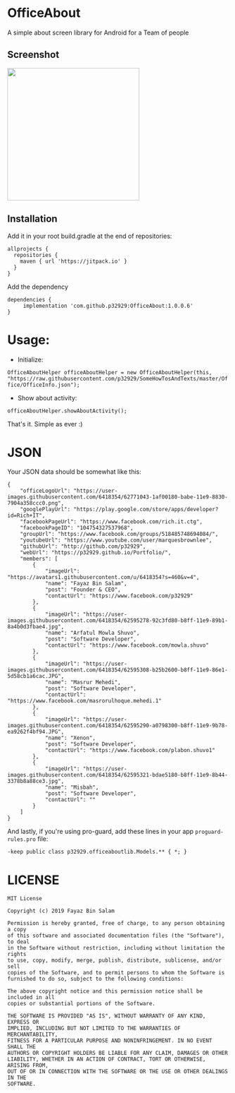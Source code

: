 # OfficeAbout
A simple about screen library for Android for a Team of people

## Screenshot

<img src="https://user-images.githubusercontent.com/6418354/61729396-e7f8fe80-ad98-11e9-9477-9c0b4f8943ba.png" width="300">

## Installation
Add it in your root build.gradle at the end of repositories:
```
allprojects {
  repositories {
    maven { url 'https://jitpack.io' }
  }
}
```

Add the dependency
```
dependencies {
     implementation 'com.github.p32929:OfficeAbout:1.0.0.6'
}
```

# Usage:
* Initialize:

`OfficeAboutHelper officeAboutHelper = new OfficeAboutHelper(this, "https://raw.githubusercontent.com/p32929/SomeHowTosAndTexts/master/Office/OfficeInfo.json");`

* Show about activity:

`officeAboutHelper.showAboutActivity();`

That's it. Simple as ever :)

# JSON
Your JSON data should be somewhat like this:
```
{
    "officeLogoUrl": "https://user-images.githubusercontent.com/6418354/62771043-1af00180-babe-11e9-8830-7904a358ccc0.png",
    "googlePlayUrl": "https://play.google.com/store/apps/developer?id=Rich+IT",
    "facebookPageUrl": "https://www.facebook.com/rich.it.ctg",
    "facebookPageID": "104754327537968",
    "groupUrl": "https://www.facebook.com/groups/518485748694084/",
    "youtubeUrl": "https://www.youtube.com/user/marquesbrownlee",
    "githubUrl": "http://github.com/p32929",
    "webUrl": "https://p32929.github.io/Portfolio/",
    "members": [
        {
            "imageUrl": "https://avatars1.githubusercontent.com/u/6418354?s=460&v=4",
            "name": "Fayaz Bin Salam",
            "post": "Founder & CEO",
            "contactUrl": "https://www.facebook.com/p32929"
        },
        {
            "imageUrl": "https://user-images.githubusercontent.com/6418354/62595278-92c3fd80-b8ff-11e9-89b1-8a4b0d3fbae4.jpg",
            "name": "Arfatul Mowla Shuvo",
            "post": "Software Developer",
            "contactUrl": "https://www.facebook.com/mowla.shuvo"
        },
        {
            "imageUrl": "https://user-images.githubusercontent.com/6418354/62595308-b25b2600-b8ff-11e9-86e1-5d58cb1a6cac.JPG",
            "name": "Masrur Mehedi",
            "post": "Software Developer",
            "contactUrl": "https://www.facebook.com/masrorulhoque.mehedi.1"
        },
        {
            "imageUrl": "https://user-images.githubusercontent.com/6418354/62595290-a0798300-b8ff-11e9-9b78-ea9262f4bf94.JPG",
            "name": "Xenon",
            "post": "Software Developer",
            "contactUrl": "https://www.facebook.com/plabon.shuvo1"
        },
        {
            "imageUrl": "https://user-images.githubusercontent.com/6418354/62595321-bdae5180-b8ff-11e9-8b44-3378b8a88ce3.jpg",
            "name": "Misbah",
            "post": "Software Developer",
            "contactUrl": ""
        }
    ]
}
```

And lastly, if you're using pro-guard, add these lines in your app `proguard-rules.pro` file:

`-keep public class p32929.officeaboutlib.Models.** { *; }`

# LICENSE
```
MIT License

Copyright (c) 2019 Fayaz Bin Salam

Permission is hereby granted, free of charge, to any person obtaining a copy
of this software and associated documentation files (the "Software"), to deal
in the Software without restriction, including without limitation the rights
to use, copy, modify, merge, publish, distribute, sublicense, and/or sell
copies of the Software, and to permit persons to whom the Software is
furnished to do so, subject to the following conditions:

The above copyright notice and this permission notice shall be included in all
copies or substantial portions of the Software.

THE SOFTWARE IS PROVIDED "AS IS", WITHOUT WARRANTY OF ANY KIND, EXPRESS OR
IMPLIED, INCLUDING BUT NOT LIMITED TO THE WARRANTIES OF MERCHANTABILITY,
FITNESS FOR A PARTICULAR PURPOSE AND NONINFRINGEMENT. IN NO EVENT SHALL THE
AUTHORS OR COPYRIGHT HOLDERS BE LIABLE FOR ANY CLAIM, DAMAGES OR OTHER
LIABILITY, WHETHER IN AN ACTION OF CONTRACT, TORT OR OTHERWISE, ARISING FROM,
OUT OF OR IN CONNECTION WITH THE SOFTWARE OR THE USE OR OTHER DEALINGS IN THE
SOFTWARE.

```
